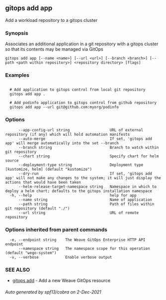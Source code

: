 ## gitops add app

Add a workload repository to a gitops cluster

### Synopsis

Associates an additional application in a git repository with a gitops cluster so that its contents may be managed via GitOps

```
gitops add app [--name <name>] [--url <url>] [--branch <branch>] [--path <path within repository>] <repository directory> [flags]
```

### Examples

```

  # Add application to gitops control from local git repository
  gitops add app .

  # Add podinfo application to gitops control from github repository
  gitops add app --url git@github.com:myorg/podinfo

```

### Options

```
      --app-config-url string                  URL of external repository (if any) which will hold automation manifests
      --auto-merge                             If set, 'gitops add app' will merge automatically into the set --branch
      --branch string                          Branch to watch within git repository
      --chart string                           Specify chart for helm source
      --deployment-type string                 Deployment type [kustomize, helm] (default "kustomize")
      --dry-run                                If set, 'gitops add app' will not make any changes to the system; it will just display the actions that would have been taken
      --helm-release-target-namespace string   Namespace in which to deploy a helm chart; defaults to the gitops installation namespace
  -h, --help                                   help for app
      --name string                            Name of application
      --path string                            Path of files within git repository (default "./")
      --url string                             URL of remote repository
```

### Options inherited from parent commands

```
  -e, --endpoint string    The Weave GitOps Enterprise HTTP API endpoint
      --namespace string   The namespace scope for this operation (default "wego-system")
  -v, --verbose            Enable verbose output
```

### SEE ALSO

* [gitops add](gitops_add.md)	 - Add a new Weave GitOps resource

###### Auto generated by spf13/cobra on 2-Dec-2021
